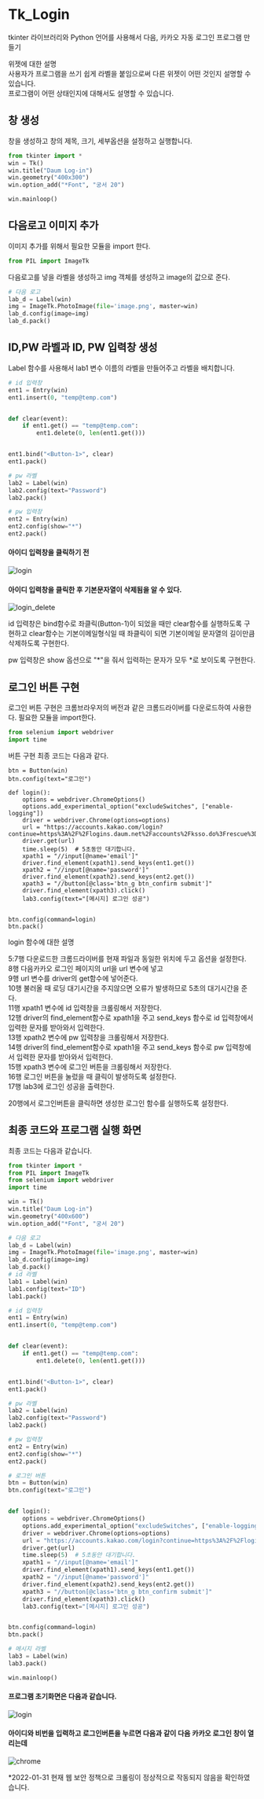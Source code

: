 # Tk_Login
tkinter 라이브러리와 Python 언어를 사용해서 다음, 카카오 자동 로그인 프로그램 만들기   

위젯에 대한 설명   
사용자가 프로그램을 쓰기 쉽게 라벨을 붙임으로써 다른 위젯이 어떤 것인지 설명할 수 있습니다.   
프로그램이 어떤 상태인지에 대해서도 설명할 수 있습니다.   
## 창 생성

창을 생성하고 창의 제목, 크기, 세부옵션을 설정하고 실행합니다.   
```python
from tkinter import *
win = Tk()
win.title("Daum Log-in")
win.geometry("400x300")
win.option_add("*Font", "궁서 20")

win.mainloop()
```
  
## 다음로고 이미지 추가   

이미지 추가를 위해서 필요한 모듈을 import 한다.   
```python
from PIL import ImageTk
```

다음로고를 넣을 라벨을 생성하고 img 객체를 생성하고 image의 값으로 준다.   
```python  
# 다음 로고
lab_d = Label(win)
img = ImageTk.PhotoImage(file='image.png', master=win)
lab_d.config(image=img)
lab_d.pack()  
```

## ID,PW 라벨과 ID, PW 입력창 생성   

Label 함수를 사용해서 lab1 변수 이름의 라벨을 만들어주고 라벨을 배치합니다.   
```python
# id 입력창
ent1 = Entry(win)
ent1.insert(0, "temp@temp.com")


def clear(event):
    if ent1.get() == "temp@temp.com":
        ent1.delete(0, len(ent1.get()))


ent1.bind("<Button-1>", clear)
ent1.pack()

# pw 라벨
lab2 = Label(win)
lab2.config(text="Password")
lab2.pack()

# pw 입력창
ent2 = Entry(win)
ent2.config(show="*")
ent2.pack()
```
  
#### 아이디 입력창을 클릭하기 전   
![login](https://user-images.githubusercontent.com/58906858/151758951-270a8094-ef1d-47bf-a8d6-a28ca0bbae6e.png)
#### 아이디 입력창을 클릭한 후 기본문자열이 삭제됨을 알 수 있다.   
![login_delete](https://user-images.githubusercontent.com/58906858/151759115-bb726b38-6e62-4414-878c-b177ce19d488.png)
  

  
  
  
  
id 입력창은 bind함수로 좌클릭(Button-1)이 되었을 때만 clear함수를 실행하도록 구현하고 clear함수는 기본이메일형식일 때 좌클릭이 되면 기본이메일 문자열의 길이만큼 삭제하도록 구현한다.   

pw 입력창은 show 옵션으로 "*"을 줘서 입력하는 문자가 모두 *로 보이도록 구현한다.   
  
## 로그인 버튼 구현   
  
로그인 버튼 구현은 크롬브라우저의 버전과 같은 크롬드라이버를 다운로드하여 사용한다. 필요한 모듈을 import한다.   
```python
from selenium import webdriver
import time
```

버튼 구현 최종 코드는 다음과 같다.   
```
btn = Button(win)
btn.config(text="로그인")

def login():
    options = webdriver.ChromeOptions()
    options.add_experimental_option("excludeSwitches", ["enable-logging"])
    driver = webdriver.Chrome(options=options)
    url = "https://accounts.kakao.com/login?continue=https%3A%2F%2Flogins.daum.net%2Faccounts%2Fksso.do%3Frescue%3Dtrue%26url%3Dhttps%253A%252F%252Fwww.daum.net%252F"
    driver.get(url)
    time.sleep(5)  # 5초동안 대기합니다.
    xpath1 = "//input[@name='email']"
    driver.find_element(xpath1).send_keys(ent1.get())
    xpath2 = "//input[@name='password']"
    driver.find_element(xpath2).send_keys(ent2.get())
    xpath3 = "//button[@class='btn_g btn_confirm submit']"
    driver.find_element(xpath3).click()
    lab3.config(text="[메시지] 로그인 성공")


btn.config(command=login)
btn.pack()
```
login 함수에 대한 설명   

5:7행 다운로드한 크롬드라이버를 현재 파일과 동일한 위치에 두고 옵션을 설정한다.       
8행 다음카카오 로그인 페이지의 url을 url 변수에 넣고   
9행 url 변수를 driver의 get함수에 넣어준다.   
10행 불러올 때 로딩 대기시간을 주지않으면 오류가 발생하므로 5초의 대기시간을 준다.   
11행 xpath1 변수에 id 입력창을 크롤링해서 저장한다.   
12행 driver의 find_element함수로 xpath1을 주고 send_keys 함수로 id 입력창에서 입력한 문자를 받아와서 입력한다.   
13행 xpath2 변수에 pw 입력창을 크롤링해서 저장한다.   
14행 driver의 find_element함수로 xpath1을 주고 send_keys 함수로 pw 입력창에서 입력한 문자를 받아와서 입력한다.   
15행 xpath3 변수에 로그인 버튼을 크롤링해서 저장한다.   
16행 로그인 버튼을 눌렀을 때 클릭이 발생하도록 설정한다.   
17행 lab3에 로그인 성공을 출력한다.   

20행에서 로그인버튼을 클릭하면 생성한 로그인 함수를 실행하도록 설정한다.   
  
## 최종 코드와 프로그램 실행 화면   
  
최종 코드는 다음과 같습니다.   
```python
from tkinter import *
from PIL import ImageTk
from selenium import webdriver
import time

win = Tk()
win.title("Daum Log-in")
win.geometry("400x600")
win.option_add("*Font", "궁서 20")

# 다음 로고
lab_d = Label(win)
img = ImageTk.PhotoImage(file='image.png', master=win)
lab_d.config(image=img)
lab_d.pack()
# id 라벨
lab1 = Label(win)
lab1.config(text="ID")
lab1.pack()

# id 입력창
ent1 = Entry(win)
ent1.insert(0, "temp@temp.com")


def clear(event):
    if ent1.get() == "temp@temp.com":
        ent1.delete(0, len(ent1.get()))


ent1.bind("<Button-1>", clear)
ent1.pack()

# pw 라벨
lab2 = Label(win)
lab2.config(text="Password")
lab2.pack()

# pw 입력창
ent2 = Entry(win)
ent2.config(show="*")
ent2.pack()

# 로그인 버튼
btn = Button(win)
btn.config(text="로그인")


def login():
    options = webdriver.ChromeOptions()
    options.add_experimental_option("excludeSwitches", ["enable-logging"])
    driver = webdriver.Chrome(options=options)
    url = "https://accounts.kakao.com/login?continue=https%3A%2F%2Flogins.daum.net%2Faccounts%2Fksso.do%3Frescue%3Dtrue%26url%3Dhttps%253A%252F%252Fwww.daum.net%252F"
    driver.get(url)
    time.sleep(5)  # 5초동안 대기합니다.
    xpath1 = "//input[@name='email']"
    driver.find_element(xpath1).send_keys(ent1.get())
    xpath2 = "//input[@name='password']"
    driver.find_element(xpath2).send_keys(ent2.get())
    xpath3 = "//button[@class='btn_g btn_confirm submit']"
    driver.find_element(xpath3).click()
    lab3.config(text="[메시지] 로그인 성공")


btn.config(command=login)
btn.pack()

# 메시지 라벨
lab3 = Label(win)
lab3.pack()

win.mainloop()
```

#### 프로그램 초기화면은 다음과 같습니다.   
![login](https://user-images.githubusercontent.com/58906858/151758951-270a8094-ef1d-47bf-a8d6-a28ca0bbae6e.png)

#### 아이디와 비번을 입력하고 로그인버튼을 누르면 다음과 같이 다음 카카오 로그인 창이 열리는데    
![chrome](https://user-images.githubusercontent.com/58906858/151759564-23be583e-e5f9-4ca6-8f55-316393d9589f.png)  
  
*2022-01-31 현재 웹 보안 정책으로 크롤링이 정상적으로 작동되지 않음을 확인하였습니다. 
